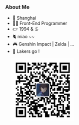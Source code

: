 ### About Me

- 📍 Shanghai
- 👨‍💻‍ Front-End Programmer
- 👉 1994 & ♋️
- 🐈 miao ~~
- 🎮 Genshin Impact | Zelda | ...
- 🏀 Lakers go !

<img src="./src/wechat.jpeg" style="width:200px; margin-left: 20px;" align='left' />

